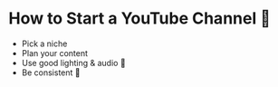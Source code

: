 # How to Start a YouTube Channel 🎥  
- Pick a niche  
- Plan your content  
- Use good lighting & audio 🎤  
- Be consistent 📆  

